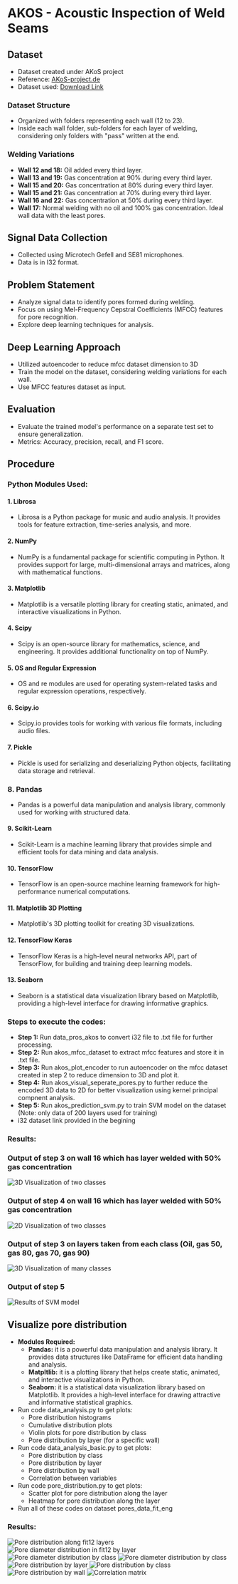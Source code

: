 # AKOS - Acoustic Inspection of Weld Seams

## Dataset
- Dataset created under AKoS project
- Reference: [AKoS-project.de](https://www.akos-projekt.de/index.php/beitraege)
- Dataset used: [Download Link](https://nx21454.your-storageshare.de/s/C5SF9GKQpzHRXfT/authenticate/showShare)

### Dataset Structure
- Organized with folders representing each wall (12 to 23).
- Inside each wall folder, sub-folders for each layer of welding, considering only folders with "pass" written at the end.

### Welding Variations
- **Wall 12 and 18:** Oil added every third layer.
- **Wall 13 and 19:** Gas concentration at 90% during every third layer.
- **Wall 15 and 20:** Gas concentration at 80% during every third layer.
- **Wall 15 and 21:** Gas concentration at 70% during every third layer.
- **Wall 16 and 22:** Gas concentration at 50% during every third layer.
- **Wall 17:** Normal welding with no oil and 100% gas concentration. Ideal wall data with the least pores.

## Signal Data Collection
- Collected using Microtech Gefell and SE81 microphones.
- Data is in I32 format.

## Problem Statement
- Analyze signal data to identify pores formed during welding.
- Focus on using Mel-Frequency Cepstral Coefficients (MFCC) features for pore recognition.
- Explore deep learning techniques for analysis.

## Deep Learning Approach
- Utilized autoencoder to reduce mfcc dataset dimension to 3D 
- Train the model on the dataset, considering welding variations for each wall.
- Use MFCC features dataset as input.

## Evaluation
- Evaluate the trained model's performance on a separate test set to ensure generalization.
- Metrics: Accuracy, precision, recall, and F1 score.

## Procedure
### Python Modules Used:
#### 1. Librosa
- Librosa is a Python package for music and audio analysis. It provides tools for feature extraction, time-series analysis, and more.

#### 2. NumPy
- NumPy is a fundamental package for scientific computing in Python. It provides support for large, multi-dimensional arrays and matrices, along with mathematical functions.

#### 3. Matplotlib
- Matplotlib is a versatile plotting library for creating static, animated, and interactive visualizations in Python.

#### 4. Scipy
- Scipy is an open-source library for mathematics, science, and engineering. It provides additional functionality on top of NumPy.

#### 5. OS and Regular Expression
- OS and re modules are used for operating system-related tasks and regular expression operations, respectively.

#### 6. Scipy.io
- Scipy.io provides tools for working with various file formats, including audio files.

#### 7. Pickle
- Pickle is used for serializing and deserializing Python objects, facilitating data storage and retrieval.

### 8. Pandas
- Pandas is a powerful data manipulation and analysis library, commonly used for working with structured data.

#### 9. Scikit-Learn
- Scikit-Learn is a machine learning library that provides simple and efficient tools for data mining and data analysis.

#### 10. TensorFlow
- TensorFlow is an open-source machine learning framework for high-performance numerical computations.

#### 11. Matplotlib 3D Plotting
- Matplotlib's 3D plotting toolkit for creating 3D visualizations.

#### 12. TensorFlow Keras
- TensorFlow Keras is a high-level neural networks API, part of TensorFlow, for building and training deep learning models.

#### 13. Seaborn
- Seaborn is a statistical data visualization library based on Matplotlib, providing a high-level interface for drawing informative graphics.

### Steps to execute the codes:
- **Step 1:** Run data_pros_akos to convert i32 file to .txt file for further processing.
- **Step 2:** Run akos_mfcc_dataset to extract mfcc features and store it in .txt file.
- **Step 3:** Run akos_plot_encoder to run autoencoder on the mfcc dataset created in step 2 to reduce dimension to 3D and plot it.
- **Step 4:** Run akos_visual_seperate_pores.py to further reduce the encoded 3D data to 2D for better visualization using kernel principal compnent analysis.
- **Step 5:** Run akos_prediction_svm.py to train SVM model on the dataset (Note: only data of 200 layers used for training)
- i32 dataset link provided in the begining

### Results:
### Output of step 3 on wall 16 which has layer welded with 50% gas concentration
![3D Visualization of two classes](https://github.com/iamgsshetty/AKOS/blob/main/Results/autoencoder_mfcc_wall_16.png)
### Output of step 4 on wall 16 which has layer welded with 50% gas concentration
![2D Visualization of two classes](https://github.com/iamgsshetty/AKOS/blob/main/Results/kpca_auto_zoom_wall_16.png)
### Output of step 3 on layers taken from each class (Oil, gas 50, gas 80, gas 70, gas 90)
![3D Visualization of many classes](https://github.com/iamgsshetty/AKOS/blob/main/Results/Figure_1_encoded%20feature.png)
### Output of step 5
![Results of SVM model](https://github.com/iamgsshetty/AKOS/blob/main/Results/Screenshot%202024-01-25%20114000.png)


## Visualize pore distribution
- **Modules Required:**
  - **Pandas:** it is a powerful data manipulation and analysis library. It provides data structures like DataFrame for efficient data handling and analysis.
  - **Matpltlib:** it is a plotting library that helps create static, animated, and interactive visualizations in Python.
  - **Seaborn:** it is a statistical data visualization library based on Matplotlib. It provides a high-level interface for drawing attractive and informative statistical graphics.
- Run code data_analysis.py to get plots:
  - Pore distribution histograms
  - Cumulative distribution plots
  - Violin plots for pore distribution by class
  - Pore distribution by layer (for a specific wall)
- Run code data_analysis_basic.py to get plots:
  - Pore distribution by class
  - Pore distribution by layer
  - Pore distribution by wall
  - Correlation between variables
- Run code pore_distribution.py to get plots:
  - Scatter plot for pore distribution along the layer
  - Heatmap for pore distribution along the layer  
- Run all of these codes on dataset pores_data_fit_eng

### Results:
![Pore distribution along fit12 layers](https://github.com/iamgsshetty/AKOS/blob/main/Results/pore_distribution_scatter_plot.png)
![Pore diameter distribution in fit12 by layer](https://github.com/iamgsshetty/AKOS/blob/main/Results/pore_distri.png)
![Pore diameter distribution by class](https://github.com/iamgsshetty/AKOS/blob/main/Results/data_analysis.png)
![Pore diameter distribution by class](https://github.com/iamgsshetty/AKOS/blob/main/Results/data_analysis_3.png)
![Pore distribution by layer](https://github.com/iamgsshetty/AKOS/blob/main/Results/Figure_2.png)
![Pore distribution by class](https://github.com/iamgsshetty/AKOS/blob/main/Results/Figure_1.png)
![Pore distribution by wall](https://github.com/iamgsshetty/AKOS/blob/main/Results/Figure_3.png)
![Correlation matrix]()

